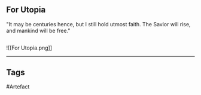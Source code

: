 ## For Utopia
"It may be centuries hence, but I still hold utmost faith.
The Savior will rise, and mankind will be free."
## 
![[For Utopia.png]]

---
## Tags
#Artefact
